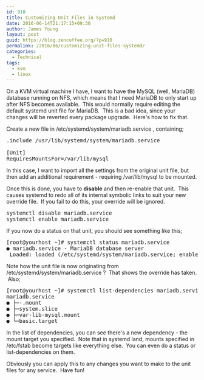 ```yaml
---
id: 910
title: Customizing Unit Files in Systemd
date: 2016-06-14T21:17:15+09:30
author: James Young
layout: post
guid: https://blog.zencoffee.org/?p=910
permalink: /2016/06/customizing-unit-files-systemd/
categories:
  - Technical
tags:
  - kvm
  - linux
---
```

On a KVM virtual machine I have, I want to have the MySQL (well, MariaDB) database running on NFS, which means that I need MariaDB to only start up after NFS becomes available.  This would normally require editing the default systemd unit file for MariaDB.  This is a bad idea, since your changes will be reverted every package upgrade.  Here's how to fix that.

Create a new file in /etc/systemd/system/mariadb.service , containing;

<pre>.include /usr/lib/systemd/system/mariadb.service

[Unit]
RequiresMountsFor=/var/lib/mysql</pre>

In this case, I want to import all the settings from the original unit file, but then add an additional requirement - requiring /var/lib/mysql to be mounted.

Once this is done, you have to **disable** and then re-enable that unit.  This causes systemd to redo all of its internal symbolic links to suit your new override file.  If you fail to do this, your override will be ignored.

<pre>systemctl disable mariadb.service
systemctl enable mariadb.service</pre>

If you now do a status on that unit, you should see something like this;

<pre>[root@yourhost ~]# systemctl status mariadb.service
● mariadb.service - MariaDB database server
 Loaded: loaded (/etc/systemd/system/mariadb.service; enabled; vendor preset: disabled)</pre>

Note how the unit file is now originating from /etc/systemd/system/mariadb.service ?  That shows the override has taken.  Also;

<pre>[root@yourhost ~]# systemctl list-dependencies mariadb.service
mariadb.service
● ├─-.mount
● ├─system.slice
● ├─var-lib-mysql.mount
● └─basic.target</pre>

In the list of dependencies, you can see there's a new dependency - the mount target you specified.  Note that in systemd land, mounts specified in /etc/fstab become targets like everything else.  You can even do a status or list-dependencies on them.

Obviously you can apply this to any changes you want to make to the unit files for any service.  Have fun!